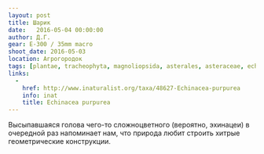 ```yaml
---
layout: post
title: Шарик
date:   2016-05-04 00:00:00
author: Д.Г.
gear: E-300 / 35mm macro
shoot_date: 2016-05-03
location: Агрогородок
tags: [plantae, tracheophyta, magnoliopsida, asterales, asteraceae, echinacea, echinacea purpurea]
links:
  -
    href: http://www.inaturalist.org/taxa/48627-Echinacea-purpurea
    info: inat
    title: Echinacea purpurea
---
```


Высыпавшаяся голова чего-то сложноцветного (вероятно, эхинацеи) в очередной раз напоминает нам, что природа любит строить хитрые геометрические конструкции.
